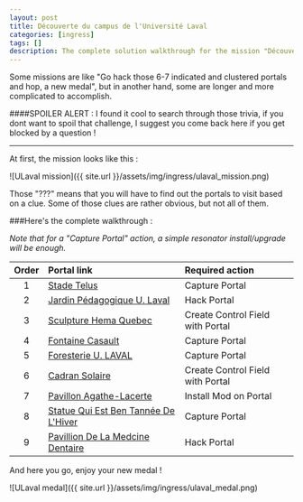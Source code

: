 ```yaml
---
layout: post
title: Découverte du campus de l'Université Laval
categories: [ingress]
tags: []
description: The complete solution walkthrough for the mission "Découverte du campus de l'Université Laval".
---
```


Some missions are like "Go hack those 6-7 indicated and clustered portals and hop, a new medal", but in another hand, some are longer and more complicated to accomplish.

####SPOILER ALERT : I found it cool to search through those trivia, if you dont want to spoil that challenge, I suggest you come back here if you get blocked by a question !

_____________________________

At first, the mission looks like this :

![ULaval mission]({{ site.url }}/assets/img/ingress/ulaval_mission.png)

Those "???" means that you will have to find out the portals to visit based on a clue. Some of those clues are rather obvious, but not all of them. 

###Here's the complete walkthrough :

*Note that for a "Capture Portal" action, a simple resonator install/upgrade will be enough.*  

| Order | Portal link | Required action |
|:-----:|:------------|:----------------|
| 1 | [Stade Telus](https://www.ingress.com/intel?ll=46.782904,-71.279696&z=17&pll=46.782904,-71.279696) | Capture Portal  |
| 2 | [Jardin Pédagogique U. Laval](https://www.ingress.com/intel?ll=46.779127,-71.270616&z=17&pll=46.779127,-71.270616) | Hack Portal |
| 3 | [Sculpture Hema Quebec](https://www.ingress.com/intel?ll=46.777121,-71.27746&z=17&pll=46.777121,-71.27746) | Create Control Field with Portal |
| 4 | [Fontaine Casault](https://www.ingress.com/intel?ll=46.782084,-71.271667&z=17&pll=46.782084,-71.271667) | Capture Portal |
| 5 | [Foresterie U. LAVAL](https://www.ingress.com/intel?ll=46.780541,-71.27878&z=17&pll=46.780541,-71.27878) | Capture Portal |
| 6 | [Cadran Solaire](https://www.ingress.com/intel?ll=46.780093,-71.275187&z=17&pll=46.780093,-71.275187) | Create Control Field with Portal |
| 7 | [Pavillon Agathe-Lacerte](https://www.ingress.com/intel?ll=46.776584,-71.274993&z=17&pll=46.776584,-71.274993) | Install Mod on Portal |
| 8 | [Statue Qui Est Ben Tannée De L'Hiver](https://www.ingress.com/intel?ll=46.78374,-71.274027&z=17&pll=46.78374,-71.274027) | Capture Portal |
| 9 | [Pavillion De La Medcine Dentaire](https://www.ingress.com/intel?ll=46.78074,-71.281742&z=17&pll=46.78074,-71.281742) | Hack Portal |

And here you go, enjoy your new medal !

![ULaval medal]({{ site.url }}/assets/img/ingress/ulaval_medal.png)
